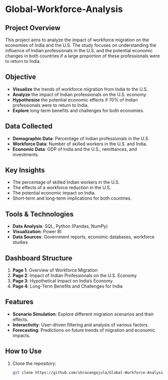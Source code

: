 # Global-Workforce-Analysis

## Project Overview
This project aims to analyze the impact of workforce migration on the economies of India and the U.S. The study focuses on understanding the influence of Indian professionals in the U.S. and the potential economic changes in both countries if a large proportion of these professionals were to return to India.

## Objective
- **Visualize** the trends of workforce migration from India to the U.S.
- **Analyze** the impact of Indian professionals on the U.S. economy.
- **Hypothesize** the potential economic effects if 70% of Indian professionals were to return to India.
- **Explore** long-term benefits and challenges for both economies.

## Data Collected
- **Demographic Data**: Percentage of Indian professionals in the U.S.
- **Workforce Data**: Number of skilled workers in the U.S. and India.
- **Economic Data**: GDP of India and the U.S., remittances, and investments.

## Key Insights
- The percentage of skilled Indian workers in the U.S.
- The effects of a workforce reduction in the U.S.
- The potential economic impact on India.
- Short-term and long-term implications for both countries.

## Tools & Technologies
- **Data Analysis**: SQL, Python (Pandas, NumPy)
- **Visualization**: Power BI
- **Data Sources**: Government reports, economic databases, workforce studies

## Dashboard Structure
1. **Page 1**: Overview of Workforce Migration
2. **Page 2**: Impact of Indian Professionals on the U.S. Economy
3. **Page 3**: Hypothetical Impact on India’s Economy
4. **Page 4**: Long-Term Benefits and Challenges for India

## Features
- **Scenario Simulation**: Explore different migration scenarios and their effects.
- **Interactivity**: User-driven filtering and analysis of various factors.
- **Forecasting**: Predictions on future trends of migration and economic impacts.

## How to Use
1. Clone the repository: 
   ```bash
   git clone https://github.com/shravangajula/Global-Workforce-Analysis.git
